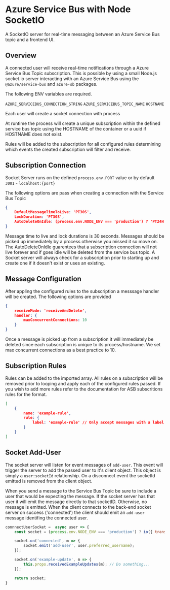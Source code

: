 # Azure Service Bus with Node SocketIO

A SocketIO server for real-time messaging between an Azure Service Bus topic and a frontend UI.

## Overview

A connected user will receive real-time notifications through a Azure Service Bus Topic subscription.  This is possible by using a small Node.js socket.io server interacting with an Azure Service Bus using the `@azure/service-bus` and `azure-sb` packages.

The following ENV variables are required.

`AZURE_SERVICEBUS_CONNECTION_STRING`
`AZURE_SERVICEBUS_TOPIC_NAME`
`HOSTNAME`

Each user will create a socket connection with process

At runtime the process will create a unique subscription within the defined service bus topic using the HOSTNAME of the container or a uuid if HOSTNAME does not exist.

Rules will be added to the subscription for all configured rules determining which events the created subscription will filter and receive.

## Subscription Connection

Socket Server runs on the defined `process.env.PORT` value or by default `3001` - `localhost:{port}`

The following options are pass when creating a connection with the Service Bus Topic

``` json
{
    DefaultMessageTimeToLive: 'PT30S',
    LockDuration: 'PT30S',
    AutoDeleteOnIdle: (process.env.NODE_ENV === 'production') ? 'PT24H' : 'PT5M' //24 hrs for PROD otherwise 5 mins
}
```

Message time to live and lock durations is 30 seconds.  Messages should be picked up immediately by a process otherwise you missed it so move on.
The AutoDeleteOnIdle guarentees that a subscription connection will not live forever and if goes idle will be deleted from the service bus topic. A Socket server will always check for a subscription prior to starting up and create one if it doesn't exist or uses an existing.

## Message Configuration

After appling the configured rules to the subscription a messsage handler will be created.  The following options are provided

``` json
{
    receiveMode: 'receiveAndDelete',
    handler: {
        maxConcurrentConnections: 10
    }
}
```

Once a message is picked up from a subscription it will immediately be deleted since each subscription is unique to its process/hostname. We set max concurrent connections as a best practice to 10.

## Subscription Rules

Rules can be added to the imported array.  All rules on a subscription will be removed prior to looping and apply each of the configured rules passed. If you wish to add more rules refer to the documentation for ASB subscritions rules for the format.

``` json
[
    {
        name: 'example-rule',
        rule: {
            label: 'example-rule' // Only accept messages with a label of 'example-rule'
        }
    }
]
```

## Socket Add-User

The socket server will listen for event messages of `add-user`. This event will trigger the server to add the passed user to it's client object.  This object is simply a `user:socketId` relationship. On a disconnect event the socketId emitted is removed from the client object.

When you send a message to the Service Bus Topic be sure to include a user that would be expecting the message.  If the socket server has that user it will emit the message directly to that socketID. Otherwise, no message is emitted. When the client connects to the back-end socket server on success ('connected') the client should emit an `add-user` message identifing the connected user.

``` js
connnectUserSocket =  async user => {
    const socket = (process.env.NODE_ENV === 'production') ? io({ transports: ['websocket'] }) : io(`http://localhost:3001`, { transports: ['websocket'] });

    socket.on('connected', m => {
        socket.emit('add-user', user.preferred_username);
    });

    socket.on('example-update', m => {
        this.props.receivedExampleUpdates(m); // Do something...
    });

    return socket;
}
```


